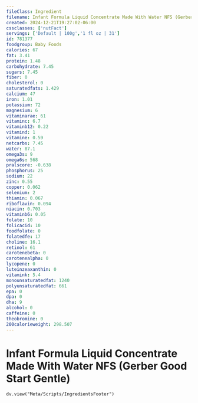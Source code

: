 ```yaml
---
fileClass: Ingredient
filename: Infant Formula Liquid Concentrate Made With Water NFS (Gerber Good Start Gentle)
created: 2024-12-21T19:27:02-06:00
cssclasses: ['nutFact']
servings: ['Default | 100g','1 fl oz | 31']
id: 781377
foodgroup: Baby Foods
calories: 67
fat: 3.41
protein: 1.48
carbohydrate: 7.45
sugars: 7.45
fiber: 0
cholesterol: 0
saturatedfats: 1.429
calcium: 47
iron: 1.01
potassium: 72
magnesium: 6
vitaminarae: 61
vitaminc: 6.7
vitaminb12: 0.22
vitamind: 1
vitamine: 0.59
netcarbs: 7.45
water: 87.1
omega3s: 9
omega6s: 568
pralscore: -0.638
phosphorus: 25
sodium: 22
zinc: 0.55
copper: 0.062
selenium: 2
thiamin: 0.067
riboflavin: 0.094
niacin: 0.703
vitaminb6: 0.05
folate: 10
folicacid: 10
foodfolate: 0
folatedfe: 17
choline: 16.1
retinol: 61
carotenebeta: 0
carotenealpha: 0
lycopene: 0
luteinzeaxanthin: 0
vitamink: 5.4
monounsaturatedfat: 1240
polyunsaturatedfat: 661
epa: 0
dpa: 0
dha: 9
alcohol: 0
caffeine: 0
theobromine: 0
200calorieweight: 298.507
---
```


# Infant Formula Liquid Concentrate Made With Water NFS (Gerber Good Start Gentle)

```dataviewjs
dv.view("Meta/Scripts/IngredientsFooter")
```